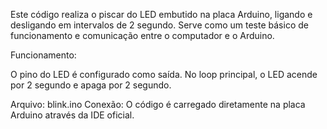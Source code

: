 Este código realiza o piscar do LED embutido na placa Arduino, ligando e desligando em intervalos de 2 segundo.
Serve como um teste básico de funcionamento e comunicação entre o computador e o Arduino.

Funcionamento:

O pino do LED é configurado como saída.
No loop principal, o LED acende por 2 segundo e apaga por 2 segundo.

Arquivo: blink.ino
Conexão: O código é carregado diretamente na placa Arduino através da IDE oficial.
